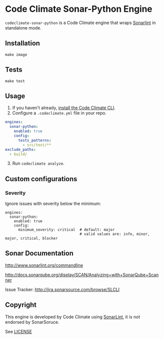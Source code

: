 # Code Climate Sonar-Python Engine

`codeclimate-sonar-python` is a Code Climate engine that wraps [Sonarlint](http://www.sonarlint.org) in standalone mode.

## Installation
```
make image
```

## Tests
```
make test
```

## Usage

1. If you haven't already, [install the Code Climate CLI](https://github.com/codeclimate/codeclimate).
2. Configure a `.codeclimate.yml` file in your repo.
```yml
engines:
  sonar-python:
    enabled: true
    config:
      tests_patterns:
        - src/test/**
exclude_paths:
  - build/
```
3. Run `codeclimate analyze`.

## Custom configurations

### Severity
Ignore issues with severity below the minimum:
```
engines:
  sonar-python:
    enabled: true
    config:
      minimum_severity: critical  # default: major
                                  # valid values are: info, minor, major, critical, blocker
```

## Sonar Documentation

http://www.sonarlint.org/commandline

http://docs.sonarqube.org/display/SCAN/Analyzing+with+SonarQube+Scanner

Issue Tracker: http://jira.sonarsource.com/browse/SLCLI

## Copyright

This engine is developed by Code Climate using [SonarLint](http://www.sonarlint.org/commandline), it is not endorsed by SonarSoruce.

See [LICENSE](LICENSE)
